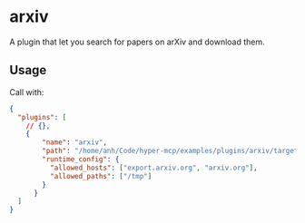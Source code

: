 # arxiv

A plugin that let you search for papers on arXiv and download them.

## Usage

Call with:
```json
{
  "plugins": [
    // {},
    {
        "name": "arxiv",
        "path": "/home/anh/Code/hyper-mcp/examples/plugins/arxiv/target/wasm32-wasip1/release/plugin.wasm",
        "runtime_config": {
          "allowed_hosts": ["export.arxiv.org", "arxiv.org"],
          "allowed_paths": ["/tmp"]
        }
      }
  ]
}

```
